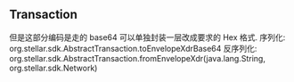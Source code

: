 
## Transaction

但是这部分编码是走的 base64 可以单独封装一层改成要求的 Hex 格式.
序列化: org.stellar.sdk.AbstractTransaction.toEnvelopeXdrBase64
反序列化: org.stellar.sdk.AbstractTransaction.fromEnvelopeXdr(java.lang.String, org.stellar.sdk.Network)

